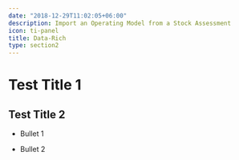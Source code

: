 ```yaml
---
date: "2018-12-29T11:02:05+06:00"
description: Import an Operating Model from a Stock Assessment
icon: ti-panel
title: Data-Rich
type: section2
---
```


# Test Title 1


## Test Title 2

* Bullet 1

* Bullet 2

